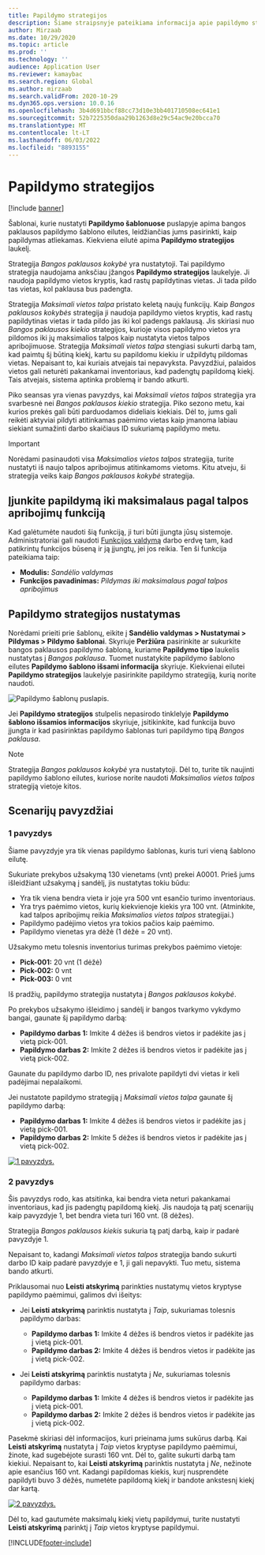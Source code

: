 ```yaml
---
title: Papildymo strategijos
description: Šiame straipsnyje pateikiama informacija apie papildymo strategijas ir paaiškinama, kaip naudoti papildymo strategijos lauką bangos poreikio papildymo šablono eilutėse, kad pasirinktumėte, kaip atliekamas papildymas.
author: Mirzaab
ms.date: 10/29/2020
ms.topic: article
ms.prod: ''
ms.technology: ''
audience: Application User
ms.reviewer: kamaybac
ms.search.region: Global
ms.author: mirzaab
ms.search.validFrom: 2020-10-29
ms.dyn365.ops.version: 10.0.16
ms.openlocfilehash: 3b4d691bbcf88cc73d10e3bb401710508ec641e1
ms.sourcegitcommit: 52b7225350daa29b1263d8e29c54ac9e20bcca70
ms.translationtype: MT
ms.contentlocale: lt-LT
ms.lasthandoff: 06/03/2022
ms.locfileid: "8893155"
---
```

# <a name="replenishment-strategies"></a>Papildymo strategijos

[!include [banner](../includes/banner.md)]

Šablonai, kurie nustatyti **Papildymo šablonuose** puslapyje apima bangos paklausos papildymo šablono eilutes, leidžiančias jums pasirinkti, kaip papildymas atliekamas. Kiekviena eilutė apima **Papildymo strategijos** laukelį.

Strategija *Bangos paklausos kokybė* yra nustatytoji. Tai papildymo strategija naudojama anksčiau įžangos **Papildymo strategijos** laukelyje. Ji naudoja papildymo vietos kryptis, kad rastų papildytinas vietas. Ji tada pildo tas vietas, kol paklausa bus padengta.

Strategija *Maksimali vietos talpa* pristato keletą naujų funkcijų. Kaip *Bangos paklausos kokybės* strategija ji naudoja papildymo vietos kryptis, kad rastų papildytinas vietas ir tada pildo jas iki kol padengs paklausą. Jis skiriasi nuo *Bangos paklausos kiekio* strategijos, kurioje visos papildymo vietos yra pildomos iki jų maksimalios talpos kaip nustatyta vietos talpos apribojimuose. Strategija *Maksimali vietos talpa* stengiasi sukurti darbą tam, kad paimtų šį būtiną kiekį, kartu su papildomu kiekiu ir užpildytų pildomas vietas. Nepaisant to, kai kuriais atvejais tai nepavyksta. Pavyzdžiui, palaidos vietos gali neturėti pakankamai inventoriaus, kad padengtų papildomą kiekį. Tais atvejais, sistema aptinka problemą ir bando atkurti.

Piko seansas yra vienas pavyzdys, kai *Maksimali vietos talpos* strategija yra svarbesnė nei *Bangos paklausos kiekio* strategija. Piko sezono metu, kai kurios prekės gali būti parduodamos dideliais kiekiais. Dėl to, jums gali reikėti aktyviai pildyti atitinkamas paėmimo vietas kaip įmanoma labiau siekiant sumažinti darbo skaičiaus ID sukuriamą papildymo metu.

> [!IMPORTANT]
> Norėdami pasinaudoti visa *Maksimalios vietos talpos* strategija, turite nustatyti iš naujo talpos apribojimus atitinkamoms vietoms. Kitu atveju, ši strategija veiks kaip *Bangos paklausos kokybė* strategija.

## <a name="turn-on-the-replenish-to-max-based-on-stocking-limits-feature"></a>Įjunkite papildymą iki maksimalaus pagal talpos apribojimų funkciją

Kad galėtumėte naudoti šią funkciją, ji turi būti įjungta jūsų sistemoje. Administratoriai gali naudoti [Funkcijos valdymą](../../fin-ops-core/fin-ops/get-started/feature-management/feature-management-overview.md) darbo erdvę tam, kad patikrintų funkcijos būseną ir ją įjungtų, jei jos reikia. Ten ši funkcija pateikiama taip:

- **Modulis:** *Sandėlio valdymas*
- **Funkcijos pavadinimas:** *Pildymas iki maksimalaus pagal talpos apribojimus*

## <a name="set-up-replenishment-strategies"></a>Papildymo strategijos nustatymas

Norėdami prieiti prie šablonų, eikite į **Sandėlio valdymas \> Nustatymai \> Pildymas \> Pildymo šablonai**. Skyriuje **Peržiūra** pasirinkite ar sukurkite bangos paklausos papildymo šabloną, kuriame **Papildymo tipo** laukelis nustatytas į *Bangos paklausa*. Tuomet nustatykite papildymo šablono eilutes **Papildymo šablono išsami informacija** skyriuje. Kiekvienai eilutei **Papildymo strategijos** laukelyje pasirinkite papildymo strategiją, kurią norite naudoti.

![Papildymo šablonų puslapis.](media/ReplenTempWaveDmdMaxLocCap.png "Papildymo šablonų puslapis")

Jei **Papildymo strategijos** stulpelis nepasirodo tinklelyje **Papildymo šablono išsamios informacijos** skyriuje, įsitikinkite, kad funkcija buvo įjungta ir kad pasirinktas papildymo šablonas turi papildymo tipą *Bangos paklausa*.

> [!NOTE]
> Strategija *Bangos paklausos kokybė* yra nustatytoji. Dėl to, turite tik naujinti papildymo šablono eilutes, kuriose norite naudoti *Maksimalios vietos talpos* strategiją vietoje kitos.

## <a name="example-scenarios"></a>Scenarijų pavyzdžiai

### <a name="example-1"></a>1 pavyzdys

Šiame pavyzdyje yra tik vienas papildymo šablonas, kuris turi vieną šablono eilutę.

Sukuriate prekybos užsakymą 130 vienetams (vnt) prekei A0001. Prieš jums išleidžiant užsakymą į sandėlį, jis nustatytas tokiu būdu:

- Yra tik viena bendra vieta ir joje yra 500 vnt esančio turimo inventoriaus.
- Yra trys paėmimo vietos, kurių kiekvienoje kiekis yra 100 vnt. (Atminkite, kad talpos apribojimų reikia *Maksimalios vietos talpos* strategijai.)
- Papildymo padėjimo vietos yra tokios pačios kaip paėmimo.
- Papildymo vienetas yra dėžė (1 dėžė = 20 vnt).

Užsakymo metu tolesnis inventorius turimas prekybos paėmimo vietoje:

- **Pick-001:** 20 vnt (1 dėžė)
- **Pick-002:** 0 vnt
- **Pick-003:** 0 vnt

Iš pradžių, papildymo strategija nustatyta į *Bangos paklausos kokybė*.

Po prekybos užsakymo išleidimo į sandėlį ir bangos tvarkymo vykdymo bangai, gaunate šį papildymo darbą:

- **Papildymo darbas 1:** Imkite 4 dėžes iš bendros vietos ir padėkite jas į vietą pick-001.
- **Papildymo darbas 2:** Imkite 2 dėžes iš bendros vietos ir padėkite jas į vietą pick-002.

Gaunate du papildymo darbo ID, nes privalote papildyti dvi vietas ir keli padėjimai nepalaikomi.

Jei nustatote papildymo strategiją į *Maksimali vietos talpa* gaunate šį papildymo darbą:

- **Papildymo darbas 1:** Imkite 4 dėžes iš bendros vietos ir padėkite jas į vietą pick-001.
- **Papildymo darbas 2:** Imkite 5 dėžes iš bendros vietos ir padėkite jas į vietą pick-002.

[![1 pavyzdys.](media/ReplenTemp_example_1.png "1 pavyzdys")](media/ReplenTemp_example_1_large.png)

### <a name="example-2"></a>2 pavyzdys

Šis pavyzdys rodo, kas atsitinka, kai bendra vieta neturi pakankamai inventoriaus, kad jis padengtų papildomą kiekį. Jis naudoja tą patį scenarijų kaip pavyzdyje 1, bet bendra vieta turi 160 vnt. (8 dėžes).

Strategija *Bangos paklausos kiekis* sukuria tą patį darbą, kaip ir padarė pavyzdyje 1.

Nepaisant to, kadangi *Maksimali vietos talpos* strategija bando sukurti darbo ID kaip padarė pavyzdyje e 1, ji gali nepavykti. Tuo metu, sistema bando atkurti.

Priklausomai nuo **Leisti atskyrimą** parinkties nustatymų vietos kryptyse papildymo paėmimui, galimos dvi išeitys:

- Jei **Leisti atskyrimą** parinktis nustatyta į *Taip*, sukuriamas tolesnis papildymo darbas:

    - **Papildymo darbas 1:** Imkite 4 dėžes iš bendros vietos ir padėkite jas į vietą pick-001.
    - **Papildymo darbas 2:** Imkite 4 dėžes iš bendros vietos ir padėkite jas į vietą pick-002.

- Jei **Leisti atskyrimą** parinktis nustatyta į *Ne*, sukuriamas tolesnis papildymo darbas:

    - **Papildymo darbas 1:** Imkite 4 dėžes iš bendros vietos ir padėkite jas į vietą pick-001.
    - **Papildymo darbas 2:** Imkite 2 dėžes iš bendros vietos ir padėkite jas į vietą pick-002.

Pasekmė skiriasi dėl informacijos, kuri prieinama jums sukūrus darbą. Kai **Leisti atskyrimą** nustatyta į *Taip* vietos kryptyse papildymo paėmimui, žinote, kad sugebėjote surasti 160 vnt. Dėl to, galite sukurti darbą tam kiekiui. Nepaisant to, kai **Leisti atskyrimą** parinktis nustatyta į *Ne*, nežinote apie esančius 160 vnt. Kadangi papildomas kiekis, kurį nusprendėte papildyti buvo 3 dėžės, numetėte papildomą kiekį ir bandote ankstesnį kiekį dar kartą.

[![2 pavyzdys.](media/ReplenTemp_example_2.png "2 pavyzdys")](media/ReplenTemp_example_2_large.png)

Dėl to, kad gautumėte maksimalų kiekį vietų papildymui, turite nustatyti **Leisti atskyrimą** parinktį į *Taip* vietos kryptyse papildymui.


[!INCLUDE[footer-include](../../includes/footer-banner.md)]